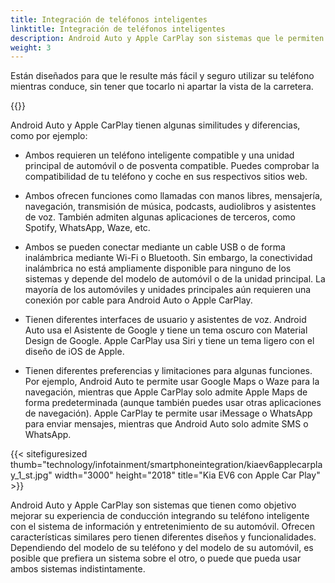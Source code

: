 ```yaml
---
title: Integración de teléfonos inteligentes
linktitle: Integración de teléfonos inteligentes
description: Android Auto y Apple CarPlay son sistemas que le permiten conectar su teléfono inteligente al sistema de información y entretenimiento de su automóvil y acceder a algunas de las funciones de su teléfono en la pantalla del automóvil.
weight: 3
---
```

<!-- markdownlint-disable MD033 -->

  Están diseñados para que le resulte más fácil y seguro utilizar su teléfono mientras conduce, sin tener que tocarlo ni apartar la vista de la carretera.

{{<evkxdisplayaddarticle />}}

Android Auto y Apple CarPlay tienen algunas similitudes y diferencias, como por ejemplo:

- Ambos requieren un teléfono inteligente compatible y una unidad principal de automóvil o de posventa compatible. Puedes comprobar la compatibilidad de tu teléfono y coche en sus respectivos sitios web.

- Ambos ofrecen funciones como llamadas con manos libres, mensajería, navegación, transmisión de música, podcasts, audiolibros y asistentes de voz. También admiten algunas aplicaciones de terceros, como Spotify, WhatsApp, Waze, etc.

- Ambos se pueden conectar mediante un cable USB o de forma inalámbrica mediante Wi-Fi o Bluetooth. Sin embargo, la conectividad inalámbrica no está ampliamente disponible para ninguno de los sistemas y depende del modelo de automóvil o de la unidad principal. La mayoría de los automóviles y unidades principales aún requieren una conexión por cable para Android Auto o Apple CarPlay.

- Tienen diferentes interfaces de usuario y asistentes de voz. Android Auto usa el Asistente de Google y tiene un tema oscuro con Material Design de Google. Apple CarPlay usa Siri y tiene un tema ligero con el diseño de iOS de Apple.

- Tienen diferentes preferencias y limitaciones para algunas funciones. Por ejemplo, Android Auto te permite usar Google Maps o Waze para la navegación, mientras que Apple CarPlay solo admite Apple Maps de forma predeterminada (aunque también puedes usar otras aplicaciones de navegación). Apple CarPlay te permite usar iMessage o WhatsApp para enviar mensajes, mientras que Android Auto solo admite SMS o WhatsApp.

{{< sitefiguresized thumb="technology/infotainment/smartphoneintegration/kiaev6applecarplay_1_st.jpg" width="3000" height="2018" title="Kia EV6 con Apple Car Play" >}}

Android Auto y Apple CarPlay son sistemas que tienen como objetivo mejorar su experiencia de conducción integrando su teléfono inteligente con el sistema de información y entretenimiento de su automóvil. Ofrecen características similares pero tienen diferentes diseños y funcionalidades. Dependiendo del modelo de su teléfono y del modelo de su automóvil, es posible que prefiera un sistema sobre el otro, o puede que pueda usar ambos sistemas indistintamente.
